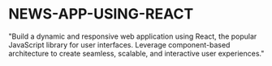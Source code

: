 # NEWS-APP-USING-REACT
"Build a dynamic and responsive web application using React, the popular JavaScript library for user interfaces. Leverage component-based architecture to create seamless, scalable, and interactive user experiences."
